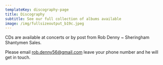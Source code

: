 ```yaml
---
templateKey: discography-page
title: Discography
subtitle: See our full collection of albums available
image: /img/fullsizeoutput_b19c.jpeg
---
```

CDs are available at concerts or by post from Rob Denny ~ Sheringham Shantymen Sales. 

Please email rob.denny56@gmail.com  leave your phone number and he will get in touch.